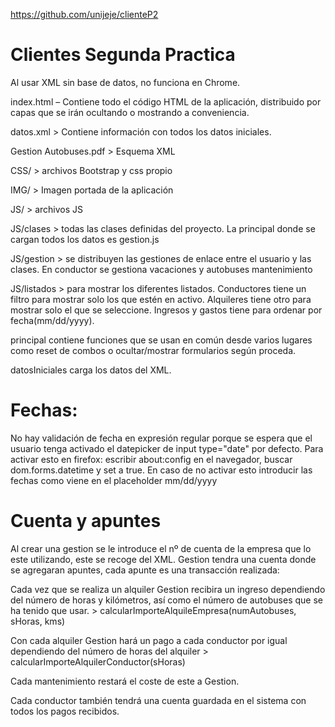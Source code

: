 https://github.com/unijeje/clienteP2
# Clientes Segunda Practica

Al usar XML sin base de datos, no funciona en Chrome.

index.html – Contiene todo el código HTML de la aplicación, distribuido por capas que se irán ocultando o mostrando a conveniencia.

datos.xml > Contiene información con todos los datos iniciales.

Gestion Autobuses.pdf > Esquema XML

CSS/ > archivos Bootstrap y css propio

IMG/ > Imagen portada de la aplicación

JS/ > archivos JS

JS/clases > todas las clases definidas del proyecto. La principal donde se cargan todos los datos es gestion.js

JS/gestion > se distribuyen las gestiones de enlace entre el usuario y las clases. En conductor se gestiona vacaciones y autobuses mantenimiento

JS/listados > para mostrar los diferentes listados. Conductores tiene un filtro para mostrar solo los que estén en activo. Alquileres tiene otro para mostrar solo el que se seleccione. Ingresos y gastos tiene para ordenar por fecha(mm/dd/yyyy).

principal contiene funciones que se usan en común desde varios lugares como reset de combos o ocultar/mostrar formularios según proceda.

datosIniciales carga los datos del XML.

# Fechas: 
No hay validación de fecha en expresión regular porque se espera que el usuario tenga activado el datepicker de input type="date" por defecto.
Para activar esto en firefox: escribir about:config en el navegador, buscar dom.forms.datetime y set a true.
En caso de no activar esto introducir las fechas como viene en el placeholder mm/dd/yyyy

# Cuenta y apuntes
Al crear una gestion se le introduce el nº de cuenta de la empresa que lo este utilizando, este se recoge del XML.
Gestion tendra una cuenta donde se agregaran apuntes, cada apunte es una transacción realizada:

Cada vez que se realiza un alquiler Gestion recibira un ingreso dependiendo del número de horas y kilómetros, así como el número de autobuses que se ha tenido que usar. > calcularImporteAlquileEmpresa(numAutobuses, sHoras, kms)

Con cada alquiler Gestion hará un pago a cada conductor por igual dependiendo del número de horas del alquiler >  calcularImporteAlquilerConductor(sHoras)

Cada mantenimiento restará el coste de este a Gestion.

Cada conductor también tendrá una cuenta guardada en el sistema con todos los pagos recibidos.
